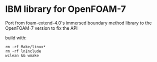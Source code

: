 # IBM library for OpenFOAM-7
Port from foam-extend-4.0's immersed boundary method library to the OpenFOAM-7 version to fix the API

build with:
```
rm -rf Make/linux*
rm -rf lnInclude
wclean && wmake
```
